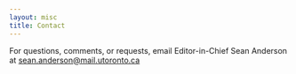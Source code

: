 ```yaml
---
layout: misc
title: Contact
---
```


For questions, comments, or requests, email Editor-in-Chief Sean Anderson at sean.anderson@mail.utoronto.ca
